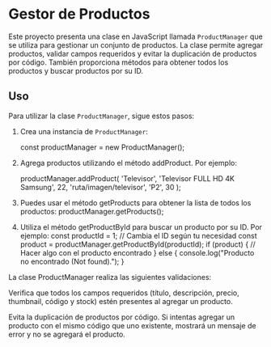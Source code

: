 # Gestor de Productos

Este proyecto presenta una clase en JavaScript llamada `ProductManager` que se utiliza para gestionar un conjunto de productos. La clase permite agregar productos, validar campos requeridos y evitar la duplicación de productos por código. También proporciona métodos para obtener todos los productos y buscar productos por su ID.

## Uso

Para utilizar la clase `ProductManager`, sigue estos pasos:

1. Crea una instancia de `ProductManager`:

    const productManager = new ProductManager();

2. Agrega productos utilizando el método addProduct. Por ejemplo:

    productManager.addProduct(
    'Televisor',
    'Televisor FULL HD 4K Samsung',
    22,
    'ruta/imagen/televisor',
    'P2', 
    30
);

3. Puedes usar el método getProducts para obtener la lista de todos los productos:
    productManager.getProducts();

4. Utiliza el método getProductById para buscar un producto por su ID. Por ejemplo:
    const productId = 1; // Cambia el ID según tu necesidad
        const product = productManager.getProductById(productId);
        if (product) {
            // Hacer algo con el producto encontrado
        } else {
            console.log("Producto no encontrado (Not found).");
    }

La clase ProductManager realiza las siguientes validaciones:

Verifica que todos los campos requeridos (título, descripción, precio, thumbnail, código y stock) estén presentes al agregar un producto.

Evita la duplicación de productos por código. Si intentas agregar un producto con el mismo código que uno existente, mostrará un mensaje de error y no se agregará el producto.
